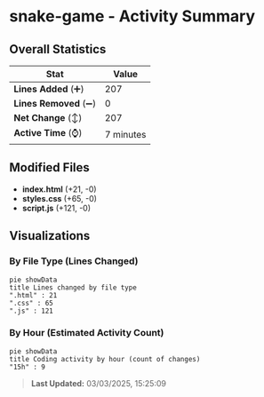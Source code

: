 # snake-game - Activity Summary 

## Overall Statistics

| Stat                   | Value                                                             |
| ---------------------- | ----------------------------------------------------------------- |
| **Lines Added** (➕)   | 207                                          |
| **Lines Removed** (➖) | 0                                        |
| **Net Change** (↕)    | 207                |
| **Active Time** (⌚)   | 7 minutes |


## Modified Files
- **index.html** (+21, -0)
- **styles.css** (+65, -0)
- **script.js** (+121, -0)

## Visualizations

### By File Type (Lines Changed)

```mermaid
pie showData
title Lines changed by file type
".html" : 21
".css" : 65
".js" : 121
```

### By Hour (Estimated Activity Count)

```mermaid
pie showData
title Coding activity by hour (count of changes)
"15h" : 9
```


> **Last Updated:** 03/03/2025, 15:25:09